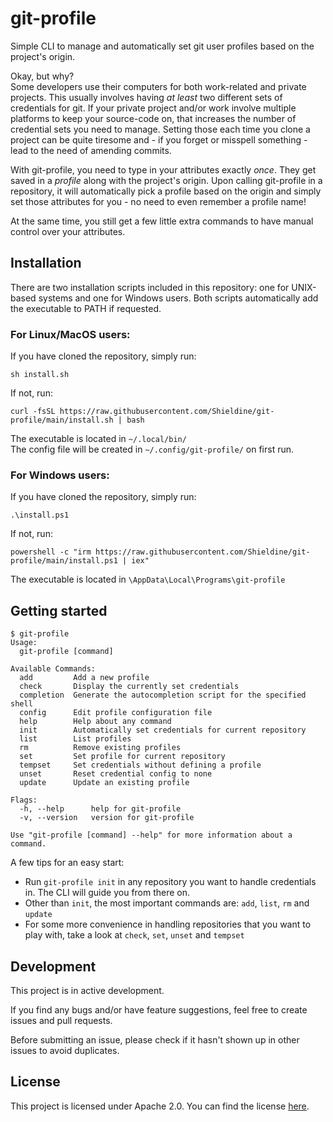 # git-profile
Simple CLI to manage and automatically set git user profiles based on the project's origin.

Okay, but why?<br />
Some developers use their computers for both work-related and private projects.
This usually involves having *at least* two different sets of credentials
for git. If your private project and/or work involve multiple platforms to keep
your source-code on, that increases the number of credential sets you need to manage.
Setting those each time you clone a project can be quite tiresome and - if you forget or misspell something -
lead to the need of amending commits.

With git-profile, you need to type in your attributes exactly *once*.
They get saved in a *profile* along with the project's origin. Upon calling git-profile
in a repository, it will automatically pick a profile based on the origin
and simply set those attributes for you - no need to even remember a profile name!

At the same time, you still get a few little extra commands to have manual control
over your attributes.


## Installation
There are two installation scripts included in this repository: one for UNIX-based systems and one for Windows users.
Both scripts automatically add the executable to PATH if requested.

### For Linux/MacOS users:

If you have cloned the repository, simply run:
```shell
sh install.sh
```
If not, run:
```shell
curl -fsSL https://raw.githubusercontent.com/Shieldine/git-profile/main/install.sh | bash
```

The executable is located in `~/.local/bin/` <br />
The config file will be created in `~/.config/git-profile/` on first run.

### For Windows users:

If you have cloned the repository, simply run:
```shell
.\install.ps1
```
If not, run:
```shell
powershell -c "irm https://raw.githubusercontent.com/Shieldine/git-profile/main/install.ps1 | iex"
```
The executable is located in `\AppData\Local\Programs\git-profile`

## Getting started
```
$ git-profile
Usage:
  git-profile [command]

Available Commands:
  add         Add a new profile
  check       Display the currently set credentials
  completion  Generate the autocompletion script for the specified shell
  config      Edit profile configuration file
  help        Help about any command
  init        Automatically set credentials for current repository
  list        List profiles
  rm          Remove existing profiles
  set         Set profile for current repository
  tempset     Set credentials without defining a profile
  unset       Reset credential config to none
  update      Update an existing profile

Flags:
  -h, --help      help for git-profile
  -v, --version   version for git-profile

Use "git-profile [command] --help" for more information about a command.
```

A few tips for an easy start:
- Run `git-profile init` in any repository you want to handle credentials in. The CLI will guide you from there on.
- Other than `init`, the most important commands are: `add`, `list`, `rm` and `update`
- For some more convenience in handling repositories that you want to play with, take a look at `check`, `set`, `unset` and `tempset`



## Development
This project is in active development.

If you find any bugs and/or have feature suggestions, feel free to
create issues and pull requests.

Before submitting an issue, please check if it hasn't shown up in other
issues to avoid duplicates.

## License

This project is licensed under Apache 2.0.
You can find the license [here](./LICENSE).
